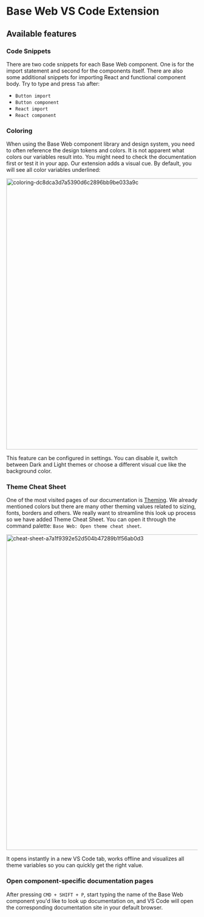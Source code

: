 # Base Web VS Code Extension

## Available features

### Code Snippets

There are two code snippets for each Base Web component. One is for the import statement and second for the components itself. There are also some additional snippets for importing React and functional component body. Try to type and press `Tab` after:

- `Button import`
- `Button component`
- `React import`
- `React component`

### Coloring

When using the Base Web component library and design system, you need to often reference the design tokens and colors. It is not apparent what colors our variables result into. You might need to check the documentation first or test it in your app. Our extension adds a visual cue. By default, you will see all color variables underlined:

<img width="712" alt="coloring-dc8dca3d7a5390d6c2896bb9be033a9c" src="https://user-images.githubusercontent.com/1387913/74864668-c3500f80-5304-11ea-87ec-40c1ebeab941.png">

This feature can be configured in settings. You can disable it, switch between Dark and Light themes or choose a different visual cue like the background color.

### Theme Cheat Sheet

One of the most visited pages of our documentation is [Theming](/guides/theming/). We already mentioned colors but there are many other theming values related to sizing, fonts, borders and others. We really want to streamline this look up process so we have added Theme Cheat Sheet. You can open it through the command palette: `Base Web: Open theme cheat sheet`.

<img width="829" alt="cheat-sheet-a7a1f9392e52d504b47289b1f56ab0d3" src="https://user-images.githubusercontent.com/1387913/74864681-c6e39680-5304-11ea-8dad-039160b89709.png">

It opens instantly in a new VS Code tab, works offline and visualizes all theme variables so you can quickly get the right value.


### Open component-specific documentation pages

After pressing `CMD + SHIFT + P`, start typing the name of the Base Web component you'd like to look up documentation on, and VS Code will open the corresponding documentation site in your default browser.
